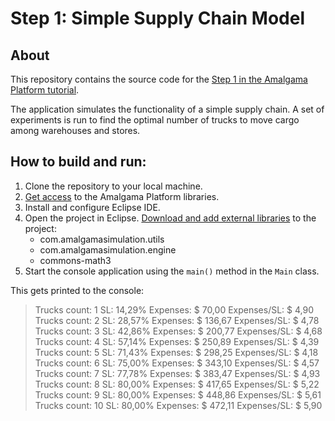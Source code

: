 # Step 1: Simple Supply Chain Model

## About
This repository contains the source code for the [Step 1 in the Amalgama Platform tutorial](https://platform.amalgamasimulation.com/amalgama/platform_tutorial_step_1.html).

The application simulates the functionality of a simple supply chain.
A set of experiments is run to find the optimal number of trucks to move cargo among warehouses and stores.

## How to build and run:

1. Clone the repository to your local machine.
1. [Get access](https://platform.amalgamasimulation.com/amalgama/quick_start_access.html) to the Amalgama Platform libraries.
1. Install and configure Eclipse IDE.
1. Open the project in Eclipse. [Download and add external libraries](https://platform.amalgamasimulation.com/amalgama/quick_start_console.html#_external_libraries) to the project:
    * com.amalgamasimulation.utils
    * com.amalgamasimulation.engine
    * commons-math3
1. Start the console application using the `main()` method in the `Main` class.

This gets printed to the console:

> Trucks count:	1	SL:	14,29%	Expenses:	\$ 70,00	Expenses/SL:	$ 4,90  
Trucks count:	2	SL:	28,57%	Expenses:	\$ 136,67	Expenses/SL:	$ 4,78  
Trucks count:	3	SL:	42,86%	Expenses:	\$ 200,77	Expenses/SL:	$ 4,68  
Trucks count:	4	SL:	57,14%	Expenses:	\$ 250,89	Expenses/SL:	$ 4,39  
Trucks count:	5	SL:	71,43%	Expenses:	\$ 298,25	Expenses/SL:	$ 4,18  
Trucks count:	6	SL:	75,00%	Expenses:	\$ 343,10	Expenses/SL:	$ 4,57  
Trucks count:	7	SL:	77,78%	Expenses:	\$ 383,47	Expenses/SL:	$ 4,93  
Trucks count:	8	SL:	80,00%	Expenses:	\$ 417,65	Expenses/SL:	$ 5,22  
Trucks count:	9	SL:	80,00%	Expenses:	\$ 448,86	Expenses/SL:	$ 5,61  
Trucks count:	10	SL:	80,00%	Expenses:	\$ 472,11	Expenses/SL:	$ 5,90  

